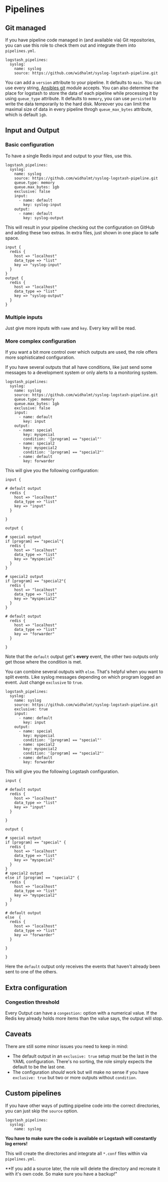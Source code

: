 # Pipelines #

## Git managed ##

If you have pipeline code managed in (and available via) Git repositories, you can use this role to check them out and integrate them into `pipelines.yml`.

```
logstash_pipelines:
  syslog:
    name: syslog
    source: https://github.com/widhalmt/syslog-logstash-pipeline.git
```

You can add a `version` attribute to your pipeline. It defaults to `main`. You can use every string, [Ansibles git](https://docs.ansible.com/ansible/latest/collections/ansible/builtin/git_module.html) module accepts.
You can also determine the place for logstash to store the data of each pipeline while processing it by using `queue_type` attribute. It defaults to `memory`, you can use `persisted` to write the data temporarily to the hard disk. Moreover you can limit the maximal size of data in every pipeline throgh `queue_max_bytes` attribute, which is default `1gb`.

## Input and Output ##

### Basic configuration ###

To have a single Redis input and output to your files, use this.

```
logstash_pipelines:
  syslog:
    name: syslog
    source: https://github.com/widhalmt/syslog-logstash-pipeline.git
    queue.type: memory
    queue.max_bytes: 1gb
    exclusive: false
    input:
      - name: default
        key: syslog-input
    output:
      - name: default
        key: syslog-output
```

This will result in your pipeline checking out the configuration on GitHub and adding these two extras. In extra files, just shown in one place to safe space.

```
input {
  redis {
    host => "localhost"
    data_type => "list"
    key => "syslog-input"
  }
}
output {
  redis {
    host => "localhost"
    data_type => "list"
    key => "syslog-output"
  }
}
```

### Multiple inputs ###

Just give more inputs with `name` and `key`. Every key will be read.

### More complex configuration ###

If you want a bit more control over which outputs are used, the role offers more sophisticated configuration.

If you have several outputs that all have conditions, like just send some messages to a development system or only alerts to a monitoring system.

```
logstash_pipelines:
  syslog:
    name: syslog
    source: https://github.com/widhalmt/syslog-logstash-pipeline.git
    queue.type: memory
    queue.max_bytes: 1gb
    exclusive: false
    input:
      - name: default
        key: input
    output:
      - name: special
        key: myspecial
        condition: '[program] == "special"'
      - name: special2
        key: myspecial2
        condition: '[program] == "special2"'
      - name: default
        key: forwarder
```
This will give you the following configuration:

```
input {

# default output
  redis {
    host => "localhost"
    data_type => "list"
    key => "input"
  }

}

output {

# special output
if [program] == "special"{
  redis {
    host => "localhost"
    data_type => "list"
    key => "myspecial"
  }
}

# special2 output
if [program] == "special2"{
  redis {
    host => "localhost"
    data_type => "list"
    key => "myspecial2"
  }
}

# default output
  redis {
    host => "localhost"
    data_type => "list"
    key => "forwarder"
  }

}
```

Note that the `default` output get's **every** event, the other two outputs only get those where the condition is met.

You can combine several outputs with `else`. That's helpful when you want to split events. Like syslog messages depending on which program logged an event. Just change `exclusive` to `true`.

```
logstash_pipelines:
  syslog:
    name: syslog
    source: https://github.com/widhalmt/syslog-logstash-pipeline.git
    exclusive: true
    input:
      - name: default
        key: input
    output:
      - name: special
        key: myspecial
        condition: '[program] == "special"'
      - name: special2
        key: myspecial2
        condition: '[program] == "special2"'
      - name: default
        key: forwarder
```

This will give you the following Logstash configuration.

```
input {

# default output
  redis {
    host => "localhost"
    data_type => "list"
    key => "input"
  }

}

output {

# special output
if [program] == "special" {
  redis {
    host => "localhost"
    data_type => "list"
    key => "myspecial"
  }
}
# special2 output
else if [program] == "special2" {
  redis {
    host => "localhost"
    data_type => "list"
    key => "myspecial2"
  }
}

# default output
else  {
  redis {
    host => "localhost"
    data_type => "list"
    key => "forwarder"
  }

}

}
```

Here the `default` output only receives the events that haven't already been sent to one of the others.

## Extra configuration ##

### Congestion threshold ###

Every Output can have a `congestion:` option with a numerical value. If the Redis key already holds more items than the value says, the output will stop.

## Caveats ##

There are still some minor issues you need to keep in mind:

* The default output in an `exclusive: true` setup must be the last in the YAML configuration. There's no sorting, the role simply expects the default to be the last one.
* The configuration *should* work but will make no sense if you have `exclusive: true` but two or more outputs without `condition`.

## Custom pipelines ##

If you have other ways of putting pipeline code into the correct directories, you can just skip the `source` option.

```
logstash_pipelines:
  syslog:
    name: syslog
```
**You have to make sure the code is available or Logstash will constantly log errors!**

This will create the directories and integrate all `*.conf` files within via `pipelines.yml`.

**If you add a source later, the role will delete the directory and recreate it with it's own code. So make sure you have a backup!"
